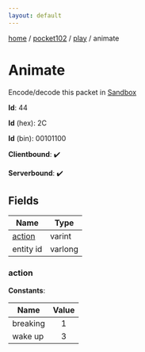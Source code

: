 ```yaml
---
layout: default
---
```


[home](/)  /  [pocket102](/protocol/pocket102)  /  [play](/protocol/pocket102/play)  /  animate

# Animate

Encode/decode this packet in [Sandbox](../../../sandbox/pocket102#play.animate)

**Id**: 44

**Id** (hex): 2C

**Id** (bin): 00101100

**Clientbound**: ✔️

**Serverbound**: ✔️

## Fields

Name | Type
---|---
[action](#action) | varint
entity id | varlong

### action

**Constants**:

Name | Value
---|:---:
breaking | 1
wake up | 3
